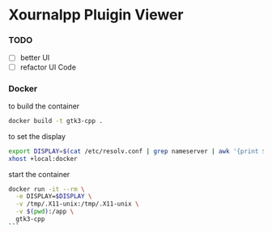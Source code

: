 # Xournalpp Pluigin Viewer

### TODO
- [ ] better UI
- [ ] refactor UI Code

### Docker

to build the container
```sh
docker build -t gtk3-cpp .
```

to set the display
```sh
export DISPLAY=$(cat /etc/resolv.conf | grep nameserver | awk '{print $2}'):0.0
xhost +local:docker
```

start the container
````sh
docker run -it --rm \
  -e DISPLAY=$DISPLAY \
  -v /tmp/.X11-unix:/tmp/.X11-unix \
  -v $(pwd):/app \
  gtk3-cpp
```
